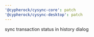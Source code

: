 ```yaml
---
'@cypherock/cysync-core': patch
'@cypherock/cysync-desktop': patch
---
```


sync transaction status in history dialog

